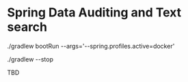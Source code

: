 # Spring Data Auditing and Text search

./gradlew bootRun --args='--spring.profiles.active=docker'

./gradlew --stop

TBD

